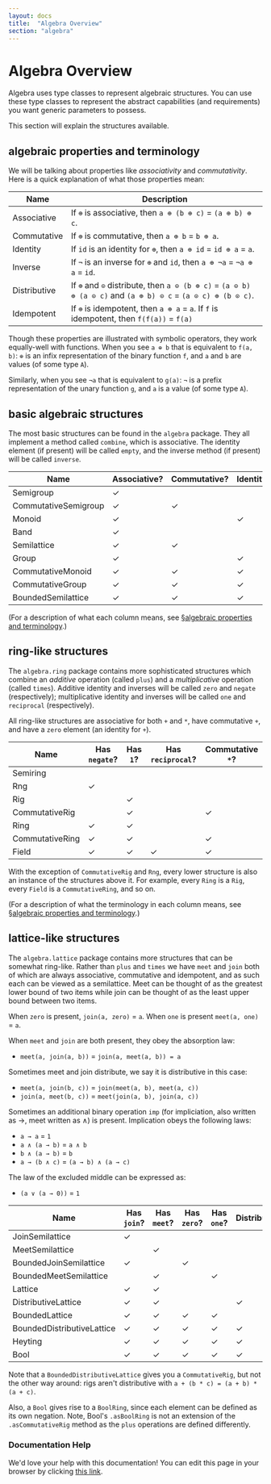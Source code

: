 ```yaml
---
layout: docs
title:  "Algebra Overview"
section: "algebra"
---
```


# Algebra Overview

Algebra uses type classes to represent algebraic structures. You can use these type classes to represent the abstract capabilities (and requirements) you want generic parameters to possess.

This section will explain the structures available.

## algebraic properties and terminology

We will be talking about properties like *associativity* and *commutativity*. Here is a quick explanation of what those properties mean:

|Name         |Description                                                                     |
|-------------|--------------------------------------------------------------------------------|
|Associative  | If `⊕` is associative, then `a ⊕ (b ⊕ c)` = `(a ⊕ b) ⊕ c`.                     |
|Commutative  | If `⊕` is commutative, then `a ⊕ b` = `b ⊕ a`.                                 |
|Identity     | If `id` is an identity for `⊕`, then `a ⊕ id` = `id ⊕ a` = `a`.                |
|Inverse      | If `¬` is an inverse for `⊕` and `id`, then `a ⊕ ¬a` = `¬a ⊕ a` = `id`.        |
|Distributive | If `⊕` and `⊙` distribute, then `a ⊙ (b ⊕ c)` = `(a ⊙ b) ⊕ (a ⊙ c)` and `(a ⊕ b) ⊙ c` = `(a ⊙ c) ⊕ (b ⊙ c)`. |
|Idempotent   | If `⊕` is idempotent, then `a ⊕ a` = `a`. If `f` is idempotent, then `f(f(a))` = `f(a)` |

Though these properties are illustrated with symbolic operators, they work equally-well with functions. When you see `a ⊕ b` that is equivalent to `f(a, b)`: `⊕` is an infix representation of the binary function `f`, and `a` and `b` are values (of some type `A`).

Similarly, when you see `¬a` that is equivalent to `g(a)`: `¬` is a prefix representation of the unary function `g`, and `a` is a value (of some type `A`).

## basic algebraic structures

The most basic structures can be found in the `algebra` package. They all implement a method called `combine`, which is associative. The identity element (if present) will be called `empty`, and the inverse method (if present) will be called `inverse`.

|Name                |Associative?|Commutative?|Identity?|Inverse?|Idempotent?|
|--------------------|------------|------------|---------|--------|-----------|
|Semigroup           |           ✓|            |         |        |           |
|CommutativeSemigroup|           ✓|           ✓|         |        |           |
|Monoid              |           ✓|            |        ✓|        |           |
|Band                |           ✓|            |         |        |          ✓|
|Semilattice         |           ✓|           ✓|         |        |          ✓|
|Group               |           ✓|            |        ✓|       ✓|           |
|CommutativeMonoid   |           ✓|           ✓|        ✓|        |           |
|CommutativeGroup    |           ✓|           ✓|        ✓|       ✓|           |
|BoundedSemilattice  |           ✓|           ✓|        ✓|        |          ✓|

(For a description of what each column means, see [§algebraic properties and terminology](#algebraic-properties-and-terminology).)

## ring-like structures

The `algebra.ring` package contains more sophisticated structures which combine an *additive* operation (called `plus`) and a *multiplicative* operation (called `times`). Additive identity and inverses will be called `zero` and `negate` (respectively); multiplicative identity and inverses will be called `one` and `reciprocal` (respectively).

All ring-like structures are associative for both `+` and `*`, have commutative `+`, and have a `zero` element (an identity for `+`).

|Name                |Has `negate`?|Has `1`?|Has `reciprocal`?|Commutative `*`?|
|--------------------|-------------|--------|-----------------|----------------|
|Semiring            |             |        |                 |                |
|Rng                 |            ✓|        |                 |                |
|Rig                 |             |       ✓|                 |                |
|CommutativeRig      |             |       ✓|                 |               ✓|
|Ring                |            ✓|       ✓|                 |                |
|CommutativeRing     |            ✓|       ✓|                 |               ✓|
|Field               |            ✓|       ✓|                ✓|               ✓|

With the exception of `CommutativeRig` and `Rng`, every lower structure is also an instance of the structures above it. For example, every `Ring` is a `Rig`, every `Field` is a `CommutativeRing`, and so on.

(For a description of what the terminology in each column means, see [§algebraic properties and terminology](#algebraic-properties-and-terminology).)

## lattice-like structures

The `algebra.lattice` package contains more structures that can be somewhat ring-like. Rather than `plus` and `times` we have `meet` and `join` both of which are always associative, commutative and idempotent, and as such each can be viewed as a semilattice. Meet can be thought of as the greatest lower bound of two items while join can be thought of as the least upper bound between two items.

When `zero` is present, `join(a, zero)` = `a`. When `one` is present `meet(a, one)` = `a`.

When `meet` and `join` are both present, they obey the absorption law:

 - `meet(a, join(a, b))` = `join(a, meet(a, b)) = a`

Sometimes meet and join distribute, we say it is distributive in this case:

 - `meet(a, join(b, c))` = `join(meet(a, b), meet(a, c))`
 - `join(a, meet(b, c))` = `meet(join(a, b), join(a, c))`

Sometimes an additional binary operation `imp` (for impliciation, also written as →, meet written as ∧) is present. Implication obeys the following laws:

 - `a → a` = `1`
 - `a ∧ (a → b)` = `a ∧ b`
 - `b ∧ (a → b)` = `b`
 - `a → (b ∧ c)` = `(a → b) ∧ (a → c)`

The law of the excluded middle can be expressed as:

 - `(a ∨ (a → 0))` = `1`

|Name                      |Has `join`?|Has `meet`?|Has `zero`?|Has `one`?|Distributive|Has `imp`?|Excludes middle?|
|--------------------------|-----------|-----------|-----------|----------|------------|----------|----------------|
|JoinSemilattice           |          ✓|           |           |          |            |          |                |
|MeetSemilattice           |           |          ✓|           |          |            |          |                |
|BoundedJoinSemilattice    |          ✓|           |          ✓|          |            |          |                |
|BoundedMeetSemilattice    |           |          ✓|           |         ✓|            |          |                |
|Lattice                   |          ✓|          ✓|           |          |            |          |                |
|DistributiveLattice       |          ✓|          ✓|           |          |           ✓|          |                |
|BoundedLattice            |          ✓|          ✓|          ✓|         ✓|            |          |                |
|BoundedDistributiveLattice|          ✓|          ✓|          ✓|         ✓|           ✓|          |                |
|Heyting                   |          ✓|          ✓|          ✓|         ✓|           ✓|         ✓|                |
|Bool                      |          ✓|          ✓|          ✓|         ✓|           ✓|         ✓|               ✓|

Note that a `BoundedDistributiveLattice` gives you a `CommutativeRig`, but not the other way around: rigs aren't distributive with `a + (b * c) = (a + b) * (a + c)`.

Also, a `Bool` gives rise to a `BoolRing`, since each element can be defined as its own negation. Note, Bool's `.asBoolRing` is not an extension of the `.asCommutativeRig` method as the `plus` operations are defined differently.

### Documentation Help

We'd love your help with this documentation! You can edit this page in your browser by clicking [this link](https://github.com/typelevel/cats/edit/master/docs/src/main/mdoc/algebra.md).
